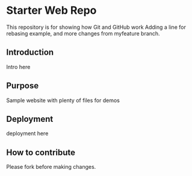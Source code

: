 # Starter Web Repo

This repository is for showing how Git and GitHub work
Adding a line for rebasing example, and more changes from myfeature branch.

## Introduction
Intro here

## Purpose
Sample website with plenty of files for demos

## Deployment
deployment here

## How to contribute
Please fork before making changes.